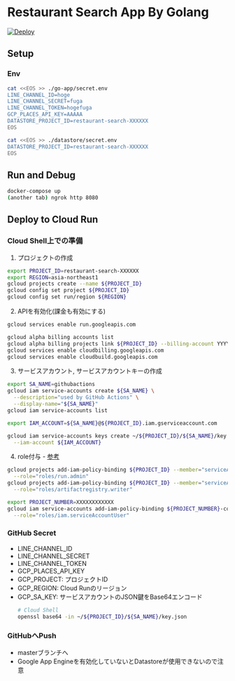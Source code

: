 # Restaurant Search App By Golang
[![Deploy](https://github.com/Fukkatsuso/linebot-restaurant-go/workflows/Deploy/badge.svg)](https://github.com/Fukkatsuso/linebot-restaurant-go/actions?query=workflow%3ADeploy)

## Setup
### Env
```sh
cat <<EOS >> ./go-app/secret.env
LINE_CHANNEL_ID=hoge
LINE_CHANNEL_SECRET=fuga
LINE_CHANNEL_TOKEN=hogefuga
GCP_PLACES_API_KEY=AAAAA
DATASTORE_PROJECT_ID=restaurant-search-XXXXXX
EOS

cat <<EOS >> ./datastore/secret.env
DATASTORE_PROJECT_ID=restaurant-search-XXXXXX
EOS
```


## Run and Debug
```sh
docker-compose up
(another tab) ngrok http 8080
```

## Deploy to Cloud Run
### Cloud Shell上での準備
1. プロジェクトの作成
```sh
export PROJECT_ID=restaurant-search-XXXXXX
export REGION=asia-northeast1
gcloud projects create --name ${PROJECT_ID}
gcloud config set project ${PROJECT_ID}
gcloud config set run/region ${REGION}
```

2. APIを有効化(課金も有効にする)
```sh
gcloud services enable run.googleapis.com

gcloud alpha billing accounts list
gcloud alpha billing projects link ${PROJECT_ID} --billing-account YYYYYY-ZZZZZZ-AAAAAA
gcloud services enable cloudbilling.googleapis.com
gcloud services enable cloudbuild.googleapis.com
```

3. サービスアカウント, サービスアカウントキーの作成
```sh
export SA_NAME=githubactions
gcloud iam service-accounts create ${SA_NAME} \
  --description="used by GitHub Actions" \
  --display-name="${SA_NAME}"
gcloud iam service-accounts list

export IAM_ACCOUNT=${SA_NAME}@${PROJECT_ID}.iam.gserviceaccount.com

gcloud iam service-accounts keys create ~/${PROJECT_ID}/${SA_NAME}/key.json \
  --iam-account ${IAM_ACCOUNT}
```

4. role付与 - [参考](https://cloud.google.com/run/docs/reference/iam/roles?hl=ja#additional-configuration)
```sh
gcloud projects add-iam-policy-binding ${PROJECT_ID} --member="serviceAccount:${IAM_ACCOUNT}" \
  --role="roles/run.admin"
gcloud projects add-iam-policy-binding ${PROJECT_ID} --member="serviceAccount:${IAM_ACCOUNT}" \
  --role="roles/artifactregistry.writer"

export PROJECT_NUMBER=XXXXXXXXXXXX
gcloud iam service-accounts add-iam-policy-binding ${PROJECT_NUMBER}-compute@developer.gserviceaccount.com --member="serviceAccount:${IAM_ACCOUNT}" \
  --role="roles/iam.serviceAccountUser"
```

### GitHub Secret
- LINE_CHANNEL_ID
- LINE_CHANNEL_SECRET
- LINE_CHANNEL_TOKEN
- GCP_PLACES_API_KEY
- GCP_PROJECT: プロジェクトID
- GCP_REGION: Cloud Runのリージョン
- GCP_SA_KEY: サービスアカウントのJSON鍵をBase64エンコード
  ```sh
  # Cloud Shell
  openssl base64 -in ~/${PROJECT_ID}/${SA_NAME}/key.json
  ```

### GitHubへPush
- masterブランチへ
- Google App Engineを有効化していないとDatastoreが使用できないので注意
